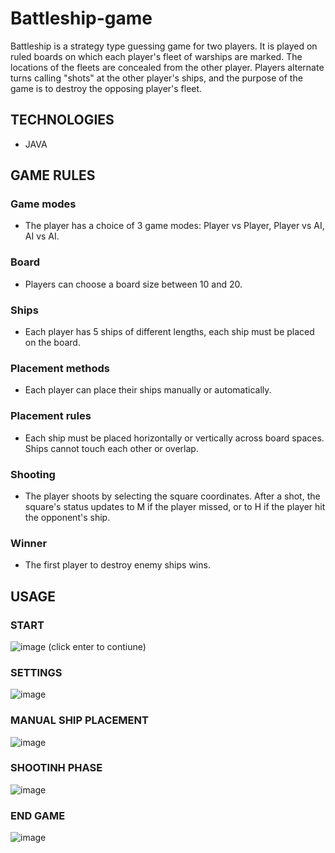 # Battleship-game
Battleship is a strategy type guessing game for two players. It is played on ruled boards on which each player's fleet of warships are marked. The locations of the fleets are concealed from the other player. Players alternate turns calling "shots" at the other player's ships, and the purpose of the game is to destroy the opposing player's fleet.

## TECHNOLOGIES
* JAVA

## GAME RULES 
### Game modes
* The player has a choice of 3 game modes: Player vs Player, Player vs AI, AI vs AI.
### Board
* Players can choose a board size between 10 and 20.
### Ships
* Each player has 5 ships of different lengths, each ship must be placed on the board.
### Placement methods
* Each player can place their ships manually or automatically.
### Placement rules 
* Each ship must be placed horizontally or vertically across board spaces. Ships cannot touch each other or overlap.
### Shooting 
* The player shoots by selecting the square coordinates. After a shot, the square's status updates to M if the player missed, or to H if the player hit the opponent's ship.
### Winner
* The first player to destroy enemy ships wins.

## USAGE 
### START 
![image](https://github.com/Yummikko/Java-Battleship-Game/assets/104222374/305fc17a-87e9-4481-8d10-8959d0be8af2)
(click enter to contiune)

### SETTINGS 
![image](https://github.com/Yummikko/Java-Battleship-Game/assets/104222374/c5c51d01-8d3d-4664-94dd-bff0629f4373)

### MANUAL SHIP PLACEMENT
![image](https://github.com/Yummikko/Java-Battleship-Game/assets/104222374/130a2c7e-bed5-4eb3-998b-20f1b16adb88)

### SHOOTINH PHASE
![image](https://github.com/Yummikko/Java-Battleship-Game/assets/104222374/22f11878-09bb-48e5-80c3-ac2b02db1cc1)

### END GAME
![image](https://github.com/Yummikko/Java-Battleship-Game/assets/104222374/93463281-3c93-47fb-b24d-779ad415426a)


